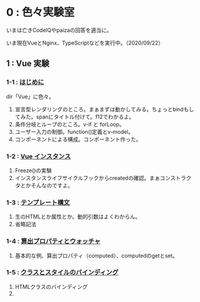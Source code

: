 # 0 : 色々実験室

いまは亡きCodeIQやpaizaの回答を適当に。

いま現在VueとNginx、TypeScriptなどを実行中。（2020/09/22）

## 1 : Vue 実験

### 1-1 : [はじめに](https://jp.vuejs.org/v2/guide/index.html)

dir「Vue」に色々。

1. 宣言型レンダリングのところ。まぁまずは動かしてみる。ちょっとbindもしてみた。spanにタイトル付けて。f12でわかるよ。
2. 条件分岐とループのところ。v-if と forLoop。
3. ユーザー入力の制御。function()定義とv-model。
4. コンポーネントによる構成。コンポーネント作った。

### 1-2 : [Vue インスタンス](https://jp.vuejs.org/v2/guide/instance.html)

1. Freeze()の実験
2. インスタンスライフサイクルフックからcreatedの確認。まぁコンストラクタとかそんなのですよ。

### 1-3 : [テンプレート構文](https://jp.vuejs.org/v2/guide/syntax.html)

1. 生のHTMLとか属性とか。動的引数はよくわからん。
2. 省略記法

### 1-4 : [算出プロパティとウォッチャ](https://jp.vuejs.org/v2/guide/computed.html)

1. 基本的な例、算出プロパティ（computed）、computedのgetとset。

### 1-5 : [クラスとスタイルのバインディング](https://jp.vuejs.org/v2/guide/class-and-style.html)

1. HTMLクラスのバインディング
2. 
